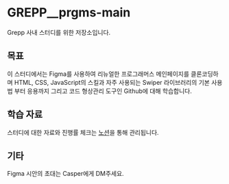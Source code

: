 # GREPP__prgms-main
Grepp 사내 스터디를 위한 저장소입니다.

## 목표
이 스터디에서는 Figma를 사용하여 리뉴얼한 프로그래머스 메인페이지를 클론코딩하며 HTML, CSS, JavaScript의 스킬과 자주 사용되는 Swiper 라이브러리의 기본 사용법 부터 응용까지 그리고 코드 형상관리 도구인 Github에 대해 학습합니다.

## 학습 자료
스터디에 대한 자료와 진행률 체크는 [노션](https://www.notion.so/prgrms/HTML-CSS-w-d45b8334fe2f477db139a8fddafe5db5)을 통해 관리됩니다.

## 기타
Figma 시안의 초대는 Casper에게 DM주세요.
